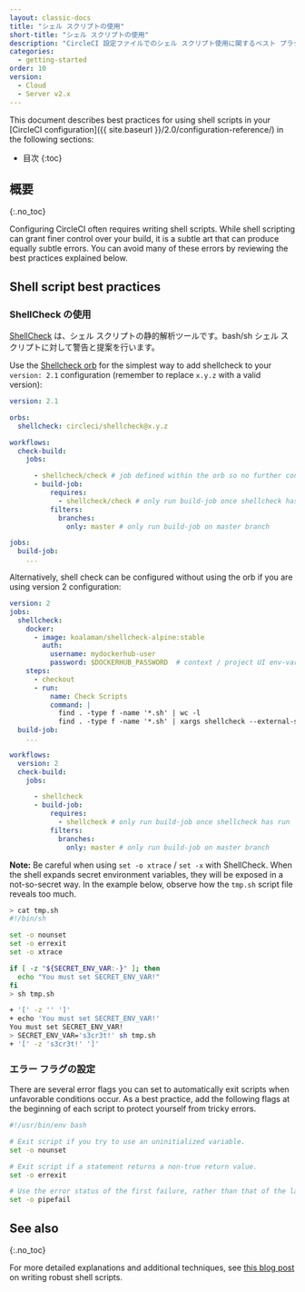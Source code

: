 ```yaml
---
layout: classic-docs
title: "シェル スクリプトの使用"
short-title: "シェル スクリプトの使用"
description: "CircleCI 設定ファイルでのシェル スクリプト使用に関するベスト プラクティス"
categories:
  - getting-started
order: 10
version:
  - Cloud
  - Server v2.x
---
```


This document describes best practices for using shell scripts in your [CircleCI configuration]({{ site.baseurl }}/2.0/configuration-reference/) in the following sections:

* 目次
{:toc}

## 概要
{:.no_toc}

Configuring CircleCI often requires writing shell scripts. While shell scripting can grant finer control over your build, it is a subtle art that can produce equally subtle errors. You can avoid many of these errors by reviewing the best practices explained below.

## Shell script best practices

### ShellCheck の使用

[ShellCheck](https://github.com/koalaman/shellcheck) は、シェル スクリプトの静的解析ツールです。bash/sh シェル スクリプトに対して警告と提案を行います。

Use the [Shellcheck orb](https://circleci.com/developer/orbs/orb/circleci/shellcheck) for the simplest way to add shellcheck to your `version: 2.1` configuration (remember to replace `x.y.z` with a valid version):

```yaml
version: 2.1

orbs:
  shellcheck: circleci/shellcheck@x.y.z

workflows:
  check-build:
    jobs:

      - shellcheck/check # job defined within the orb so no further config necessary
      - build-job:
          requires:
            - shellcheck/check # only run build-job once shellcheck has run
          filters:
            branches:
              only: master # only run build-job on master branch

jobs:
  build-job:
    ...
```

Alternatively, shell check can be configured without using the orb if you are using version 2 configuration:

```yaml
version: 2
jobs:
  shellcheck:
    docker:
      - image: koalaman/shellcheck-alpine:stable
        auth:
          username: mydockerhub-user
          password: $DOCKERHUB_PASSWORD  # context / project UI env-var reference
    steps:
      - checkout
      - run:
          name: Check Scripts
          command: |
            find . -type f -name '*.sh' | wc -l
            find . -type f -name '*.sh' | xargs shellcheck --external-sources
  build-job:
    ...

workflows:
  version: 2
  check-build:
    jobs:

      - shellcheck
      - build-job:
          requires:
            - shellcheck # only run build-job once shellcheck has run
          filters:
            branches:
              only: master # only run build-job on master branch
```

**Note:** Be careful when using `set -o xtrace` / `set -x` with ShellCheck. When the shell expands secret environment variables, they will be exposed in a not-so-secret way. In the example below, observe how the `tmp.sh` script file reveals too much.

```bash
> cat tmp.sh
#!/bin/sh

set -o nounset
set -o errexit
set -o xtrace

if [ -z "${SECRET_ENV_VAR:-}" ]; then
  echo "You must set SECRET_ENV_VAR!"
fi
> sh tmp.sh

+ '[' -z '' ']'
+ echo 'You must set SECRET_ENV_VAR!'
You must set SECRET_ENV_VAR!
> SECRET_ENV_VAR='s3cr3t!' sh tmp.sh
+ '[' -z 's3cr3t!' ']'
```

### エラー フラグの設定

There are several error flags you can set to automatically exit scripts when unfavorable conditions occur. As a best practice, add the following flags at the beginning of each script to protect yourself from tricky errors.

```bash
#!/usr/bin/env bash

# Exit script if you try to use an uninitialized variable.
set -o nounset

# Exit script if a statement returns a non-true return value.
set -o errexit

# Use the error status of the first failure, rather than that of the last item in a pipeline.
set -o pipefail
```

## See also
{:.no_toc}

For more detailed explanations and additional techniques, see [this blog post](https://www.davidpashley.com/articles/writing-robust-shell-scripts) on writing robust shell scripts.